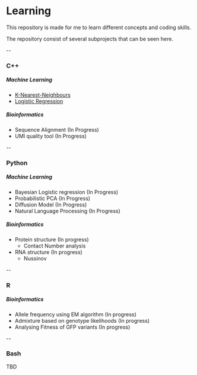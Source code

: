 # Learning

This repository is made for me to learn different concepts and coding skills.

The repository consist of several subprojects that can be seen here.

--

### C++

##### Machine Learning

* [K-Nearest-Neighbours](C++/MachineLearning/KNN/)
* [Logistic Regression](C++/MachineLearning/LogisticRegression/)

##### Bioinformatics

* Sequence Alignment (In Progress)
* UMI quality tool (In Progress)

--

### Python

##### Machine Learning

* Bayesian Logistic regression (In Progress)
* Probabilistic PCA (In Progress)
* Diffusion Model (In Progress)
* Natural Language Processing (In Progress)

##### Bioinformatics

* Protein structure (In progress)
    * Contact Number analysis
* RNA structure (In progress)
    * Nussinov

--

### R

##### Bioinformatics

* Allele frequency using EM algorithm (In progress)
* Admixture based on genotype likelihoods (In progress)
* Analysing Fitness of GFP variants (In progress)

--

### Bash

TBD
